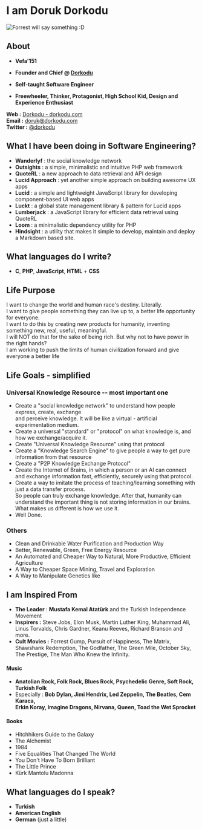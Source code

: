 # I am Doruk Dorkodu

![Forrest will say something :D](/home/dorkodu/code/dorukdorkodu/forrest-will-say-something.gif)

## About

- **Vefa'151**

- **Founder and Chief @ [Dorkodu](https://github.com/dorkodu)**

- **Self-taught Software Engineer**

- **Freewheeler, Thinker, Protagonist, High School Kid, Design and Experience Enthusiast**

**Web :** [Dorkodu - dorkodu.com](https://dorkodu.com)<br>**Email :** [doruk@dorkodu.com](mailto:doruk@dorkodu.com)<br>**Twitter :** [@dorkodu](https://twitter.com/dorkodu)

## What I have been doing in Software Engineering?

- **Wanderlyf** : the social knowledge network
- **Outsights** : a simple, minimalistic and intuitive PHP web framework
- **QuoteRL** : a new approach to data retrieval and API design 
- **Lucid Approach** : yet another simple approach on building awesome UX apps
- **Lucid** : a simple and lightweight JavaScript library for developing component-based UI web apps
- **Luckt** : a global state management library & pattern for Lucid apps
- **Lumberjack** : a JavaScript library for efficient data retrieval using QuoteRL
- **Loom** : a minimalistic dependency utility for PHP
- **Hindsight** : a utility that makes it simple to develop, maintain and deploy a Markdown based site.

## What languages do I write?

- **C**, **PHP**, **JavaScript**, **HTML** + **CSS**

## Life Purpose

I want to change the world and human race's destiny. Literally. <br>I want to give people something they can live up to, a better life opportunity for everyone. <br>I want to do this by creating new products for humanity, inventing something new, real, useful, meaningful. <br>I will NOT do that for the sake of being rich. But why not to have power in the right hands? <br>I am working to push the limits of human civilization forward and give everyone a better life

## Life Goals - simplified

### Universal Knowledge Resource -- most important one

- Create a "social knowledge network" to understand how people express, create, exchange <br>and perceive knowledge. It will be like a virtual - artificial experimentation medium.
- Create a universal "standard" or "protocol" on what knowledge is, and how we exchange/acquire it. 
- Create "Universal Knowledge Resource" using that protocol
- Create a "Knowledge Search Engine" to give people a way to get pure information from that resource
- Create a "P2P Knowledge Exchange Protocol"
- Create the Internet of Brains, in which a person or an AI can connect and exchange information fast, efficiently, securely using that protocol.
- Create a way to imitate the process of teaching/learning something with just a data transfer process. <br>So people can truly exchange knowledge. After that, humanity can understand the important thing is not storing information in our brains. What makes us different is how we use it.
- Well Done.

### Others

- Clean and Drinkable Water Purification and Production Way
- Better, Renewable, Green, Free Energy Resource
- An Automated and Cheaper Way to Natural, More Productive, Efficient Agriculture
- A Way to Cheaper Space Mining, Travel and Exploration
- A Way to Manipulate Genetics like

## I am Inspired From

- **The Leader** : **Mustafa Kemal Atatürk** and the Turkish Independence Movement
- **Inspirers :** Steve Jobs, Elon Musk, Martin Luther King, Muhammad Ali, Linus Torvalds, Chris Gardner, Keanu Reeves, Richard Branson and more.
- **Cult Movies :** Forrest Gump, Pursuit of Happiness, The Matrix, Shawshank Redemption, The Godfather, The Green Mile, October Sky, The Prestige, The Man Who Knew the Infinity.

#### Music

- **Anatolian Rock, Folk Rock, Blues Rock, Psychedelic Genre, Soft Rock, Turkish Folk**
- Especially : **Bob Dylan, Jimi Hendrix, Led Zeppelin, The Beatles, Cem Karaca, <br>Erkin Koray, Imagine Dragons, Nirvana, Queen, Toad the Wet Sprocket**

#### Books

- Hitchhikers Guide to the Galaxy
- The Alchemist
- 1984
- Five Equalities That Changed The World
- You Don't Have To Born Brilliant
- The Little Prince
- Kürk Mantolu Madonna

## What languages do I speak?

- **Turkish**
- **American English**
- **German** (just a little)
